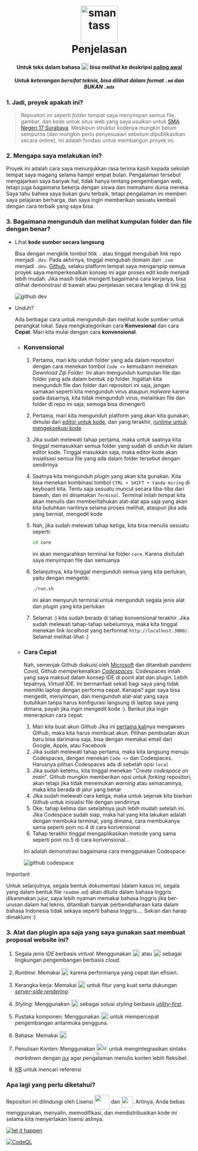<h1 align="center">
  <br>
  <a href="http://www.amitmerchant.com/electron-markdownify"><img src="https://www.dbl.id/uploads/school/13178/683-SMAN_17_SURABAYA.png" alt="smantass" width="100"></a>
  <br>
  Penjelasan
</h1>

#### <div align="center">Untuk teks dalam bahasa <img src="https://www.svgrepo.com/show/405643/flag-for-flag-united-kingdom.svg" alt="gb_flag" width="20px" style="vertical-align: text-bottom;"> bisa melihat ke deskripsi [paling awal](/readme.md)</div>
##### <div align="center">Untuk keterangan bersifat teknis, bisa dilihat dalam format `.md` dan BUKAN `.mdx`</div>


### 1. Jadi, proyek apakah ini?
> Repositori ini seperti *folder* tempat saya menyimpan semua file, gambar, dan kode untuk situs web yang saya usulkan untuk [SMA Negeri 17 Surabaya](https://maps.app.goo.gl/LTp8YwdNVenDtcFr9). Meskipun struktur kodenya mungkin belum sempurna (dan mungkin perlu penyesuaian sebelum dipublikasikan secara online), ini adalah fondasi untuk membangun proyek ini.

### 2. Mengapa saya melakukan ini?
Proyek ini adalah cara saya menunjukkan rasa terima kasih kepada sekolah tempat saya magang selama hampir empat bulan. Pengalaman tersebut mengajarkan saya banyak hal, tidak hanya tentang pengembangan web, tetapi juga bagaimana bekerja dengan siswa dan memahami dunia mereka. Saya tahu bahwa saya bukan guru terbaik, tetapi pengalaman ini memberi saya pelajaran berharga, dan saya ingin memberikan sesuatu kembali dengan cara terbaik yang saya bisa.

### 3. Bagaimana mengunduh dan melihat kumpulan folder dan file dengan benar?

- Lihat __kode sumber secara langsung__

   Bisa dengan mengklik tombol titik `.` atau tinggal mengubah link repo menjadi `.dev`. Pada akhirnya, tinggal mengubah domain dari `.com` menjadi `.dev`. [Github](https://github.com/), selaku platform tempat saya mengarspip semua proyek saya memperkenalkan konsep ini agar proses edit kode menjadi lebih mudah. Jika masih tidak mengerti bagaimana cara kerjanya, bisa dilihat demonstrasi di bawah atau penjelasan secara lengkap di link [ini](https://github.com/github/dev)

   ![github dev](https://user-images.githubusercontent.com/856858/130119109-4769f2d7-9027-4bc4-a38c-10f297499e8f.gif)

- Unduh?

  Ada berbagai cara untuk mengunduh dan melihat kode sumber untuk perangkat lokal. Saya mengkategorikan cara __Konvesional__ dan cara __Cepat__. Mari kita mulai dengan cara __konvensional__.


  - ### Konvensional
      1. Pertama, mari kita unduh folder yang ada dalam repositori dengan cara menekan tombol `Code <>` kemudiann menekan *Download Zip Folder*. Ini akan mengunduh kumpulan file dan folder yang ada dalam bentuk zip folder. Ingatlah kita mengunduh file dan folder dari repositori ini saja, jangan samakan seperti kita mengunduh virus ataupun *malware* karena pada dasarnya, kita tidak mengunduh virus, melainkan file dan folder di repo ini saja, semoga bisa dimengerti
      2. Pertama, mari kita mengunduh platform yang akan kita gunakan, dimulai dari [editor untuk kode](https://code.visualstudio.com/), dan yang terakhir, [*runtime* untuk mengeksekusi kode](https://nodejs.org/en)
      3. Jika sudah melewati tahap pertama, maka untuk saatnya kita tinggal memasukkan semua folder yang sudah di unduh ke dalam editor kode. Tinggal masukkan saja, maka editor kode akan insialisasi semua file yang ada dalam folder tersebut dengan sendirinya
      4. Saatnya kita mengunduh *plugin* yang akan kita gunakan. Kita bisa menekan kombinasi tombol `CTRL + SHIFT + tanda miring` di keyboard kita. Tentu saja sesuatu muncul secara tiba-tiba dari bawah, dan ini dinamakan `Terminal`. Terminal inilah tempat kita akan menulis dan memberitahukan alat-alat apa saja yang akan kita butuhkan nantinya selama proses melihat, ataupun jika ada yang berniat, mengedit kode
      5. Nah, jika sudah melewati tahap ketiga, kita bisa menulis sesuatu seperti:
         ```sh
         cd core
         ```
         ini akan mengarahkan terminal ke folder `core`. Karena disitulah saya menyimpan file dan semuanya

      6. Selanjutnya, kita tinggal mengunduh semua yang kita perlukan, yaitu dengan mengetik:
         ```sh
         ./run.sh
         ```
         ini akan menyuruh terminal untuk mengunduh segala jenis alat dan *plugin* yang kita perlukan

      7. Selamat :) kita sudah berada di tahap konvensional terakhir. Jika sudah melewati tahap-tahap sebelumnya, maka kita tinggal menekan link *localhost* yang berformat `http://localhost:3000/`. Selamat melihat-lihat :)


   - ### Cara Cepat

      Nah, semenjak Github diakuisi oleh [Microsoft](https://www.nytimes.com/2018/06/04/technology/microsoft-github-cloud-computing.html) dan ditambah pandemi Covid, Github memperkenalkan [*Codespaces*](https://github.com/features/codespaces). Codespaces inilah yang saya maksud dalam konsep IDE di point alat dan plugin. Lebih tepatnya, *Virtual IDE*. Ini bermanfaat sekali bagi saya yang tidak memiliki laptop dengan performa cepat. Kenapa? agar saya bisa mengedit, menyimpan, dan mengunduh alat-alat yang saya butuhkan tanpa harus konfigurasi langsung di laptop saya yang dimana, payah jika ingin mengedit kode :). Berikut jika ingin menerapkan cara cepat:

      1. Mari kita buat akun Github Jika ini [pertama kali](https://docs.github.com/en/get-started/start-your-journey/creating-an-account-on-github)nya mengakses Github, maka kita harus membuat akun. Pilihan pembuatan akun baru bisa darimana saja, bisa dengan memakai email dari Google, Apple, atau Facebook
      2. Jika sudah melewati tahap pertama, maka kita langsung menuju Codespaces, dengan menekan `Code <>` dan Codespaces. Harusnya pilihan Codespaces ada di sebelah opsi `local`
      3. Jika sudah ketemu, kita tinggal menekan "*Create codespace on main*". Github mungkin memberikan opsi untuk *forking* repositori, akan tetapi jika tidak menemukan *warning* atau semacamnya, maka kita berada di jalur yang benar
      4. Jika sudah melewati cara ketiga, maka untuk sejenak kita biarkan Github untuk inisialisi file dengan sendirinya
      5. Oke, tahap kelima dan setelahnya jauh lebih mudah setelah ini. Jika Codespace sudah siap, maka hal yang kita lakukan adalah dengan membuka terminal, yang dimana, cara membukanya sama seperti poin no.4 di cara konvensional
      6. Tahap terakhir tinggal mengaplikasikan metode yang sama seperti poin no.5 di cara konvensional...

      Ini adalah demonstrasi bagaimana cara menggunakan Codespace:

      ![github codespace](https://luke.geek.nz/assets/images/OpenCodespace-7ded5b93f6b3d8f25a98c42f2503235b.gif)

> [!IMPORTANT] 
> Untuk selanjutnya, segala bentuk dokumentasi (dalam kasus ini, segala yang dalam bentuk file `readme.md`) akan ditulis dalam bahasa Inggris dikarenakan jujur, saya lebih nyaman memakai bahasa Inggris jika ber-urusan dalam hal teknis, ditambah banyak perbendaharaan kata dalam bahasa Indonesia tidak sekaya seperti bahasa Inggris.... Sekian dan harap dimaklumi :)

### 3. Alat dan plugin apa saja yang saya gunakan saat membuat proposal website ini?

   1. Segala jenis *IDE* berbasis *virtual*: Menggunakan <a href="https://www.gitpod.io/"><img src="https://www.svgrepo.com/show/373626/gitpod.svg" alt="gitpod" width="20px" style="vertical-align: text-bottom;"></a> atau <a href="https://idx.google.com/"><img src="https://cdn.brandfetch.io/idH-6nF2GH/theme/dark/logo.svg?c=1dxbfHSJFAPEGdCLU4o5B" alt="idx" width="20px" style="vertical-align: text-bottom;"></a> sebagai lingkungan pengembangan berbasis *cloud*.

   2. *Runtime*: Memakai <a href="https://bun.sh/"><img src="https://bun.sh/logo.svg" alt="bun" width="20px" style="vertical-align: text-bottom;"></a> karena performanya yang cepat dan efisien.

   3. Kerangka kerja: Memakai <a href="https://nextjs.org/"><img src="https://www.svgrepo.com/show/354113/nextjs-icon.svg" alt="next" width="20px" style="vertical-align: text-bottom;"></a> untuk fitur yang kuat serta dukungan [*server-side rendering*](https://nextjs.org/docs/pages/building-your-application/rendering/server-side-rendering).

   4. *Styling*: Menggunakan <a href="https://tailwindcss.com/"><img src="https://www.svgrepo.com/show/374118/tailwind.svg" alt="tailwind" width="20px" style="vertical-align: text-bottom;"></a> sebagai solusi *styling* berbasis [*utility-first*](https://tailwindcss.com/docs/styling-with-utility-classes).

   5. Pustaka komponen: Menggunakan <a href="https://ui.shadcn.com/"><img src="https://logolist.net/wp-content/uploads/2024/04/shadcn-ui.svg" alt="ui" width="20px" style="vertical-align: text-bottom;"></a> untuk mempercepat pengembangan antarmuka pengguna.

   6. Bahasa: Memakai <a href="http://typescriptlang.com/"><img src="https://www.svgrepo.com/show/439022/typescript.svg" alt="ui" width="20px" style="vertical-align: text-bottom;"></a>

   7. Penulisan Konten: Menggunakan <a href="https://mdxjs.com/"><img src="https://www.svgrepo.com/show/373768/light-mdx.svg" alt="ui" width="30px" style="vertical-align: middle;"></a> untuk mengintegrasikan sintaks *markdown* dengan [*jsx*](https://react.dev/learn/writing-markup-with-jsx) agar pengalaman menulis konten lebih fleksibel.

   8. [KB](https://v0.dev/) untuk mencari referensi

### Apa lagi yang perlu diketahui?
Repositori ini dilindungi oleh Lisensi <a href="/LICENSE"><img src="https://www.svgrepo.com/show/444064/legal-license-mit.svg" width="40px" style="vertical-align: middle;"></a> dan <a href="/license-CC-BY-4.0"><img src="https://blog.okfn.org/files/2014/01/cc40-itshere-2751.png" width="30px" style="vertical-align: middle;"></a>. Artinya, Anda bebas menggunakan, menyalin, memodifikasi, dan mendistribusikan kode ini selama kita menyertakan lisensi aslinya.

[![let it happen](https://github.com/archangel-12/proposal/actions/workflows/main.yml/badge.svg?event=workflow_dispatch)](https://github.com/archangel-12/proposal/actions/workflows/main.yml)

[![CodeQL](https://github.com/archangel-12/proposal/actions/workflows/github-code-scanning/codeql/badge.svg?branch=master)](https://github.com/archangel-12/proposal/actions/workflows/github-code-scanning/codeql)